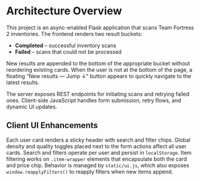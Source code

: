 # Architecture Overview

This project is an async-enabled Flask application that scans Team Fortress 2 inventories.
The frontend renders two result buckets:

- **Completed** – successful inventory scans
- **Failed** – scans that could not be processed

New results are appended to the bottom of the appropriate bucket without reordering
existing cards. When the user is not at the bottom of the page, a floating
"New results — Jump ↓" button appears to quickly navigate to the latest results.

The server exposes REST endpoints for initiating scans and retrying failed ones.
Client-side JavaScript handles form submission, retry flows, and dynamic UI updates.

## Client UI Enhancements

Each user card renders a sticky header with search and filter chips. Global
density and quality toggles placed next to the form actions affect all user
cards. Search and filters operate per user and persist in `localStorage`. Item
filtering works on `.item-wrapper` elements that encapsulate both the card and
price chip. Behavior is managed by `static/ui.js`, which also exposes
`window.reapplyFilters()` to reapply filters when new items append.
